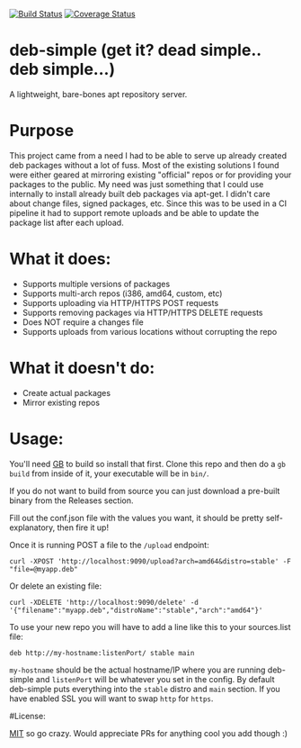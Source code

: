 [![Build Status](https://travis-ci.org/esell/deb-simple.svg?branch=master)](https://travis-ci.org/esell/deb-simple)
[![Coverage Status](https://coveralls.io/repos/github/esell/deb-simple/badge.svg?branch=master)](https://coveralls.io/github/esell/deb-simple?branch=master)


# deb-simple (get it? dead simple.. deb simple...)

A lightweight, bare-bones apt repository server. 

# Purpose

This project came from a need I had to be able to serve up already created deb packages without a lot of fuss. Most of the existing solutions 
I found were either geared at mirroring existing "official" repos or for providing your packages to the public. My need was just something that 
I could use internally to install already built deb packages via apt-get. I didn't care about change files, signed packages, etc. Since this was 
to be used in a CI pipeline it had to support remote uploads and be able to update the package list after each upload.

# What it does:

- Supports multiple versions of packages 
- Supports multi-arch repos (i386, amd64, custom, etc)
- Supports uploading via HTTP/HTTPS POST requests
- Supports removing packages via HTTP/HTTPS DELETE requests
- Does NOT require a changes file
- Supports uploads from various locations without corrupting the repo


# What it doesn't do:
- Create actual packages
- Mirror existing repos


# Usage:

You'll need [GB](https://getgb.io/) to build so install that first. Clone this repo and then do a `gb build` from inside of it, your executable will be in `bin/`. 

If you do not want to build from source you can just download a pre-built binary from the Releases section.

Fill out the conf.json file with the values you want, it should be pretty self-explanatory, then fire it up!

Once it is running POST a file to the `/upload` endpoint:

`curl -XPOST 'http://localhost:9090/upload?arch=amd64&distro=stable' -F "file=@myapp.deb"`

Or delete an existing file:

`curl -XDELETE 'http://localhost:9090/delete' -d '{"filename":"myapp.deb","distroName":"stable","arch":"amd64"}'`

To use your new repo you will have to add a line like this to your sources.list file:

`deb http://my-hostname:listenPort/ stable main`

`my-hostname` should be the actual hostname/IP where you are running deb-simple and `listenPort` will be whatever you set in the config. By default deb-simple puts everything into the `stable` distro and `main` section. If you have enabled SSL you will want to swap `http` for `https`.


#License:

[MIT](LICENSE.txt) so go crazy. Would appreciate PRs for anything cool you add though :)
